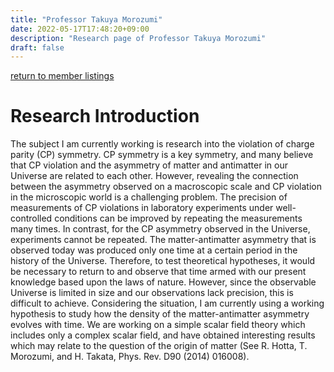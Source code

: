 ```yaml
---
title: "Professor Takuya Morozumi"
date: 2022-05-17T17:48:20+09:00
description: "Research page of Professor Takuya Morozumi"
draft: false
---
```

[return to member listings](members/)

# Research Introduction
The subject I am currently working is research into the violation of charge parity (CP) symmetry. CP symmetry is a key symmetry, and many believe that CP violation and the asymmetry of matter and antimatter in our Universe are related to each other. However, revealing the connection between the asymmetry observed on a macroscopic scale and CP violation in the microscopic world is a challenging problem. The precision of measurements of CP violations in laboratory experiments under well-controlled conditions can be improved by repeating the measurements many times. In contrast, for the CP asymmetry observed in the Universe, experiments cannot be repeated. The matter-antimatter asymmetry that is observed today was produced only one time at a certain period in the history of the Universe. Therefore, to test theoretical hypotheses, it would be necessary to return to and observe that time armed with our present knowledge based upon the laws of nature.  However, since the observable Universe is limited in size and our observations lack precision, this is difficult to achieve. Considering the situation, I am currently using a working hypothesis to study how the density of the matter-antimatter asymmetry evolves with time. We are working on a simple scalar field theory which includes only a complex scalar field, and have obtained interesting results which may relate to the question of the origin of matter (See R. Hotta, T. Morozumi, and H. Takata, Phys. Rev. D90 (2014) 016008).

<!--more-->
